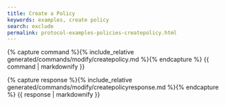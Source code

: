 ```yaml
---
title: Create a Policy
keywords: examples, create policy
search: exclude
permalink: protocol-examples-policies-createpolicy.html
---
```


{% capture command %}{% include_relative generated/commands/modify/createpolicy.md %}{% endcapture %}
{{ command | markdownify }}

{% capture response %}{% include_relative generated/commands/modify/createpolicyresponse.md %}{% endcapture %}
{{ response | markdownify }}

